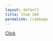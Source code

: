 ```yaml
---
layout: default
title: Item 289
permalink: /cabbage
---
```

[Click](items/item289/1-7scavmeems.jpeg)
